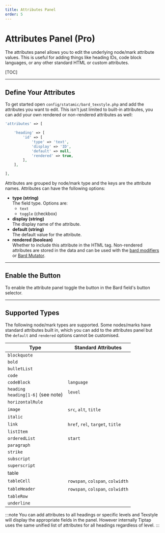 ```yaml
---
title: Attributes Panel
order: 5
---
```


# Attributes Panel (Pro)

The attributes panel allows you to edit the underlying node/mark attribute values. This is useful for adding things like heading IDs, code block languages, or any other standard HTML or custom attributes.

[TOC]

---

## Define Your Attributes

To get started open `config/statamic/bard_texstyle.php` and add the attributes you want to edit. This isn't just limited to built-in attributes, you can add your own rendered or non-rendered attributes as well:

```php
'attributes' => [

    'heading' => [
        'id' => [
            'type' => 'text',
            'display' => 'ID',
            'default' => null,
            'rendered' => true,
        ],
    ],

],
```

Attributes are grouped by node/mark type and the keys are the attribute names. Attributes can have the following options:

* **type (string)**  
  The field type. Options are:
    * `text`
    * `toggle` (checkbox)
* **display (string)**  
  The display name of the attribute.
* **default (string)**  
  The default value for the attribute.
* **rendered (boolean)**  
  Whether to include this attribute in the HTML tag. Non-rendered attributes are stored in the data and can be used with the [bard modifiers](https://statamic.dev/modifiers/bard_items) or [Bard Mutator](https://statamic.com/addons/jacksleight/bard-mutator).

---

## Enable the Button

To enable the attribute panel toggle the button in the Bard field's button selector.

---

## Supported Types

The following node/mark types are supported. Some nodes/marks have standard attributes built in, which you can add to the attributes panel but the `default` and `rendered` options cannot be customised.

| Type                                  | Standard Attributes                |
| ------------------------------------- | ---------------------------------- |
| `blockquote`                          |                                    |
| `bold`                                |                                    |
| `bulletList`                          |                                    |
| `code`                                |                                    |
| `codeBlock`                           | `language`                         |
| `heading`<br>`heading[1-6]` (see note) | `level`                            |
| `horizontalRule`                      |                                    |
| `image`                               | `src`, `alt`, `title`              |
| `italic`                              |                                    |
| `link`                                | `href`, `rel`, `target`, `title`   |
| `listItem`                            |                                    |
| `orderedList`                         | `start`                            |
| `paragraph`                           |                                    |
| `strike`                              |                                    |
| `subscript`                           |                                    |
| `superscript`                         |                                    |
| ta`b`le                               |                                    |
| `tableCell`                           | `rowspan`, `colspan`, `colwidth`   |
| `tableHeader`                         | `rowspan`, `colspan`, `colwidth`   |
| `tableRow`                            |                                    |
| `underline`                           |                                    |

:::note
You can add attributes to all headings or specific levels and Texstyle will display the appropriate fields in the panel. However internally Tiptap uses the same unified list of attributes for all headings regardless of level.
:::